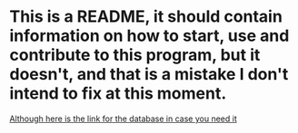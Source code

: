 # This is a README, it should contain information on how to start, use and contribute to this program, but it doesn't, and that is a mistake I don't intend to fix at this moment.

[Although here is the link for the database in case you need it](https://github.com/Rakibei/p3-database)

